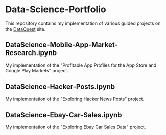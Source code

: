 # Data-Science-Portfolio
This repository contains my implementation of various guided projects on the [DataQuest](https://www.dataquest.io) site.

## DataScience-Mobile-App-Market-Research.ipynb
My implementation of the "Profitable App Profiles for the App Store and Google Play Markets" project.

## DataScience-Hacker-Posts.ipynb
My implementation of the "Exploring Hacker News Posts" project.

## DataScience-Ebay-Car-Sales.ipynb
My implementation of the "Exploring Ebay Car Sales Data" project.